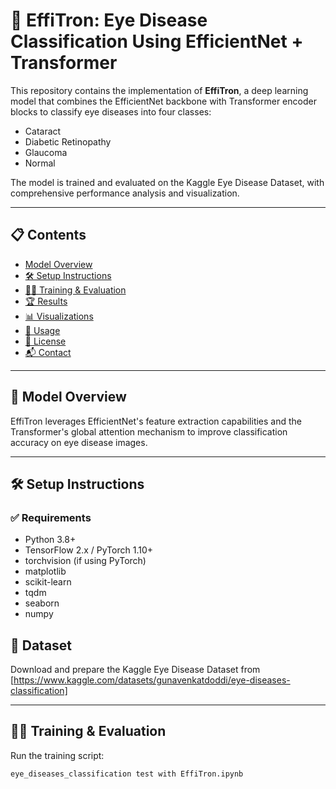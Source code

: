 # 🚀 EffiTron: Eye Disease Classification Using EfficientNet + Transformer

This repository contains the implementation of **EffiTron**, a deep learning model that combines the EfficientNet backbone with Transformer encoder blocks to classify eye diseases into four classes:

- Cataract  
- Diabetic Retinopathy  
- Glaucoma  
- Normal  

The model is trained and evaluated on the Kaggle Eye Disease Dataset, with comprehensive performance analysis and visualization.

---

## 📋 Contents

- [Model Overview](#-model-overview)
- [🛠️ Setup Instructions](#️-setup-instructions)
- [🏃‍♂️ Training & Evaluation](#-training--evaluation)
- [🏆 Results](#-results)
- [📊 Visualizations](#-visualizations)
- [🚀 Usage](#-usage)
- [📄 License](#-license)
- [📬 Contact](#-contact)

---

## 📖 Model Overview
EffiTron leverages EfficientNet's feature extraction capabilities and the Transformer's global attention mechanism to improve classification accuracy on eye disease images.

---

## 🛠️ Setup Instructions

### ✅ Requirements
- Python 3.8+  
- TensorFlow 2.x / PyTorch 1.10+  
- torchvision (if using PyTorch)  
- matplotlib  
- scikit-learn  
- tqdm  
- seaborn  
- numpy  
## 📁 Dataset
Download and prepare the Kaggle Eye Disease Dataset from [https://www.kaggle.com/datasets/gunavenkatdoddi/eye-diseases-classification]

---

## 🏃‍♂️ Training & Evaluation
Run the training script:
```bash
eye_diseases_classification test with EffiTron.ipynb
